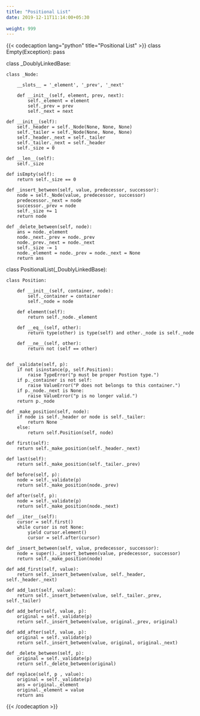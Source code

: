 ```yaml
---
title: "Positional List"
date: 2019-12-11T11:14:00+05:30
 
weight: 999
---
```


{{< codecaption lang="python" title="Positional List" >}}
class Empty(Exception):
    pass

class _DoublyLinkedBase:

    class _Node:

        __slots__ = '_element', '_prev', '_next'

        def __init__(self, element, prev, next):
            self._element = element
            self._prev = prev
            self._next = next

    def __init__(self):
        self._header = self._Node(None, None, None)
        self._tailer = self._Node(None, None, None)
        self._header._next = self._tailer
        self._tailer._next = self._header
        self._size = 0

    def __len__(self):
        self._size

    def isEmpty(self):
        return self._size == 0

    def _insert_between(self, value, predecessor, successor):
        node = self._Node(value, predecessor, successor)
        predecessor._next = node
        successor._prev = node
        self._size += 1
        return node

    def _delete_between(self, node):
        ans = node._element
        node._next._prev = node._prev
        node._prev._next = node._next
        self._size -= 1
        node._element = node._prev = node._next = None
        return ans


class PositionalList(_DoublyLinkedBase):

    class Position:

        def __init__(self, container, node):
            self._container = container
            self._node = node

        def element(self):
            return self._node._element

        def __eq__(self, other):
            return type(other) is type(self) and other._node is self._node

        def __ne__(self, other):
            return not (self == other)


    def _validate(self, p):
        if not isinstance(p, self.Position):
            raise TypeError("p must be proper Postion type.")
        if p._container is not self:
            raise ValueError("P does not belongs to this container.")
        if p._node._next is None:
            raise ValueError("p is no longer valid.")
        return p._node

    def _make_position(self, node):
        if node is self._header or node is self._tailer:
            return None
        else:
            return self.Position(self, node)

    def first(self):
        return self._make_position(self._header._next)

    def last(self):
        return self._make_position(self._tailer._prev)

    def before(self, p):
        node = self._validate(p)
        return self._make_position(node._prev)

    def after(self, p):
        node = self._validate(p)
        return self._make_position(node._next)

    def __iter__(self):
        cursor = self.first()
        while cursor is not None:
            yield cursor.element()
            cursor = self.after(cursor)

    def _insert_between(self, value, predecessor, successor):
        node = super()._insert_between(value, predecessor, successor)
        return self._make_position(node)

    def add_first(self, value):
        return self._insert_between(value, self._header, self._header._next)

    def add_last(self, value):
        return self._insert_between(value, self._tailer._prev, self._tailer)

    def add_befor(self, value, p):
        original = self._validate(p)
        return self._insert_between(value, original._prev, original)

    def add_after(self, value, p):
        original = self._validate(p)
        return self._insert_between(value, original, original._next)

    def _delete_between(self, p):
        original = self._validate(p)
        return self._delete_between(original)

    def replace(self, p , value):
        original = self._validate(p)
        ans = original._element
        original._element = value
        return ans
{{< /codecaption >}}